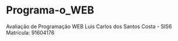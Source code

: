 # Programa-o_WEB
Avaliação de Programação WEB
Luis Carlos dos Santos Costa - SIS6
Matrícula: 91604176
